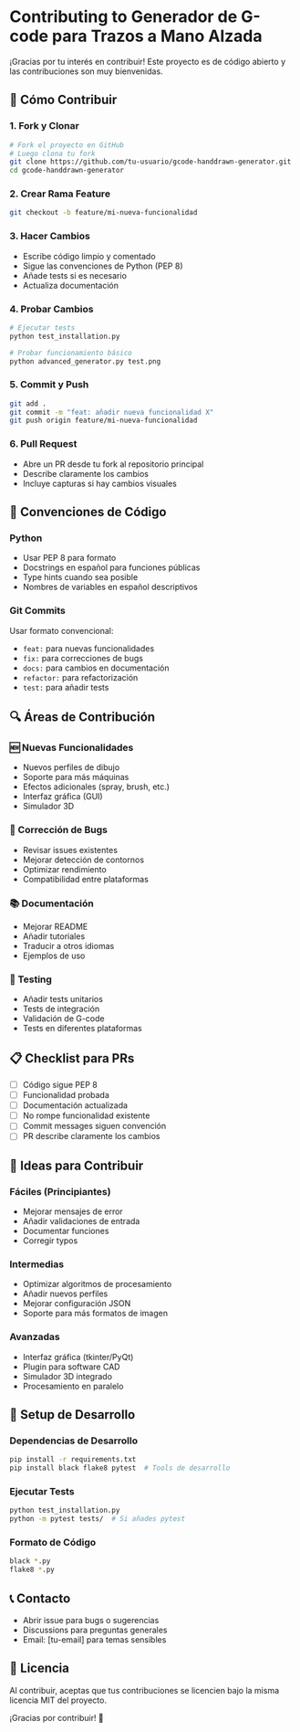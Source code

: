# Contributing to Generador de G-code para Trazos a Mano Alzada

¡Gracias por tu interés en contribuir! Este proyecto es de código abierto y las contribuciones son muy bienvenidas.

## 🤝 Cómo Contribuir

### 1. Fork y Clonar
```bash
# Fork el proyecto en GitHub
# Luego clona tu fork
git clone https://github.com/tu-usuario/gcode-handdrawn-generator.git
cd gcode-handdrawn-generator
```

### 2. Crear Rama Feature
```bash
git checkout -b feature/mi-nueva-funcionalidad
```

### 3. Hacer Cambios
- Escribe código limpio y comentado
- Sigue las convenciones de Python (PEP 8)
- Añade tests si es necesario
- Actualiza documentación

### 4. Probar Cambios
```bash
# Ejecutar tests
python test_installation.py

# Probar funcionamiento básico
python advanced_generator.py test.png
```

### 5. Commit y Push
```bash
git add .
git commit -m "feat: añadir nueva funcionalidad X"
git push origin feature/mi-nueva-funcionalidad
```

### 6. Pull Request
- Abre un PR desde tu fork al repositorio principal
- Describe claramente los cambios
- Incluye capturas si hay cambios visuales

## 📝 Convenciones de Código

### Python
- Usar PEP 8 para formato
- Docstrings en español para funciones públicas
- Type hints cuando sea posible
- Nombres de variables en español descriptivos

### Git Commits
Usar formato convencional:
- `feat:` para nuevas funcionalidades
- `fix:` para correcciones de bugs
- `docs:` para cambios en documentación
- `refactor:` para refactorización
- `test:` para añadir tests

## 🔍 Áreas de Contribución

### 🆕 Nuevas Funcionalidades
- Nuevos perfiles de dibujo
- Soporte para más máquinas
- Efectos adicionales (spray, brush, etc.)
- Interfaz gráfica (GUI)
- Simulador 3D

### 🐛 Corrección de Bugs
- Revisar issues existentes
- Mejorar detección de contornos
- Optimizar rendimiento
- Compatibilidad entre plataformas

### 📚 Documentación
- Mejorar README
- Añadir tutoriales
- Traducir a otros idiomas
- Ejemplos de uso

### 🧪 Testing
- Añadir tests unitarios
- Tests de integración
- Validación de G-code
- Tests en diferentes plataformas

## 📋 Checklist para PRs

- [ ] Código sigue PEP 8
- [ ] Funcionalidad probada
- [ ] Documentación actualizada
- [ ] No rompe funcionalidad existente
- [ ] Commit messages siguen convención
- [ ] PR describe claramente los cambios

## 🎯 Ideas para Contribuir

### Fáciles (Principiantes)
- Mejorar mensajes de error
- Añadir validaciones de entrada
- Documentar funciones
- Corregir typos

### Intermedias
- Optimizar algoritmos de procesamiento
- Añadir nuevos perfiles
- Mejorar configuración JSON
- Soporte para más formatos de imagen

### Avanzadas
- Interfaz gráfica (tkinter/PyQt)
- Plugin para software CAD
- Simulador 3D integrado
- Procesamiento en paralelo

## 🚀 Setup de Desarrollo

### Dependencias de Desarrollo
```bash
pip install -r requirements.txt
pip install black flake8 pytest  # Tools de desarrollo
```

### Ejecutar Tests
```bash
python test_installation.py
python -m pytest tests/  # Si añades pytest
```

### Formato de Código
```bash
black *.py
flake8 *.py
```

## 📞 Contacto

- Abrir issue para bugs o sugerencias
- Discussions para preguntas generales
- Email: [tu-email] para temas sensibles

## 📄 Licencia

Al contribuir, aceptas que tus contribuciones se licencien bajo la misma licencia MIT del proyecto.

¡Gracias por contribuir! 🙌
